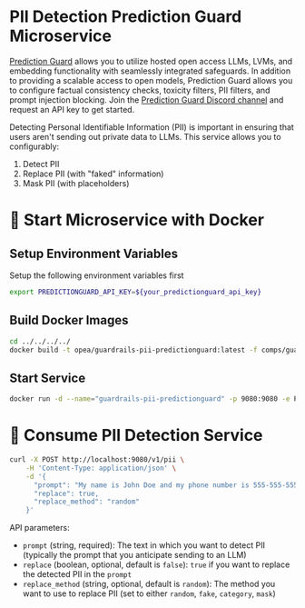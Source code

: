 # PII Detection Prediction Guard Microservice

[Prediction Guard](https://docs.predictionguard.com) allows you to utilize hosted open access LLMs, LVMs, and embedding functionality with seamlessly integrated safeguards. In addition to providing a scalable access to open models, Prediction Guard allows you to configure factual consistency checks, toxicity filters, PII filters, and prompt injection blocking. Join the [Prediction Guard Discord channel](https://discord.gg/TFHgnhAFKd) and request an API key to get started.

Detecting Personal Identifiable Information (PII) is important in ensuring that users aren't sending out private data to LLMs. This service allows you to configurably:

1. Detect PII
2. Replace PII (with "faked" information)
3. Mask PII (with placeholders)

# 🚀 Start Microservice with Docker

## Setup Environment Variables

Setup the following environment variables first

```bash
export PREDICTIONGUARD_API_KEY=${your_predictionguard_api_key}
```

## Build Docker Images

```bash
cd ../../../../
docker build -t opea/guardrails-pii-predictionguard:latest -f comps/guardrails/src/pii_detection/Dockerfile .
```

## Start Service

```bash
docker run -d --name="guardrails-pii-predictionguard" -p 9080:9080 -e PREDICTIONGUARD_API_KEY=$PREDICTIONGUARD_API_KEY opea/guardrails-pii-predictionguard:latest
```

# 🚀 Consume PII Detection Service

```bash
curl -X POST http://localhost:9080/v1/pii \
    -H 'Content-Type: application/json' \
    -d '{
      "prompt": "My name is John Doe and my phone number is 555-555-5555.",
      "replace": true,
      "replace_method": "random"
    }'
```

API parameters:

- `prompt` (string, required): The text in which you want to detect PII (typically the prompt that you anticipate sending to an LLM)
- `replace` (boolean, optional, default is `false`): `true` if you want to replace the detected PII in the `prompt`
- `replace_method` (string, optional, default is `random`): The method you want to use to replace PII (set to either `random`, `fake`, `category`, `mask`)
